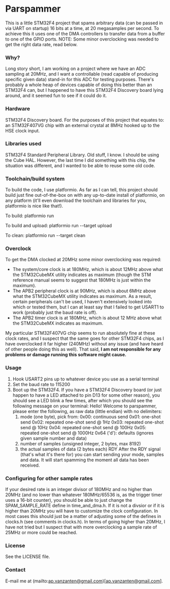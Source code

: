 # Parspammer
This is a little STM32F4 project that spams arbitrary data (can be passed in via UART on startup) 16 bits at a time, at 20 megasamples per second. To achieve this it uses one of the DMA controllers to transfer data from a buffer to one of the GPIO ports. NOTE: Some minor overclocking was needed to get the right data rate, read below.

### Why?
Long story short, I am working on a project where we have an ADC sampling at 20MHz, and I want a controllable (read capable of producing specific given data) stand-in for this ADC for testing purposes. There's probably a whole heap of devices capable of doing this better than an STM32F4 can, but I happened to have this STM32F4 Discovery board lying around, and it seemed fun to see if it could do it.

### Hardware
STM32F4 Discovery board. For the purposes of this project that equates to: an STM32F407VG chip with an external crystal at 8MHz hooked up to the HSE clock input.

### Libraries used
STM32F4 Standard Peripheral Library. Old stuff, I know. I should be using the Cube HAL. However, the last time I did something with this chip, the situation was different, and I wanted to be able to reuse some old code.

### Toolchain/build system
To build the code, I use platformio. As far as I can tell, this project should build just fine out-of-the-box on with any up-to-date install of platformio, on any platform (it'll even download the toolchain and libraries for you, platformio is nice like that!).

To build:
    platformio run

To build and upload:
    platformio run --target upload

To clean:
    platformio run --target clean

### Overclock
To get the DMA clocked at 20MHz some minor overclocking was required:
* The system/core clock is at 180MHz, which is about 12MHz above what the STM32CubeMX utility indicates as maximum (though the STM reference manual seems to suggest that 180MHz is just within the maximum).
* The APB2 peripheral clock is at 90MHz, which is about 6MHz above what the STM32CubeMX utility indicates as maximum. As a result, certain peripherals can't be used, I haven't extensively looked into which or tested them, but I can at least say that I failed to get USART1 to work (probably just the baud rate is off).
* The APB2 timer clock is at 180MHz, which is about 12 MHz above what the STM32CubeMX indicates as maximum.

My particular STM32F407VG chip seems to run absolutely fine at these clock rates, and I suspect that the same goes for other STM32F4 chips, as I have overclocked it far higher (240MHz) without any issue (and have heard of other people doing this as well). That said, **I am not responsible for any problems or damage running this software might cause.**

### Usage
1. Hook USART2 pins up to whatever device you use as a serial terminal
2. Set the baud rate to 115200
3. Boot up the STM32F4. If you have a STM32F4 Discovery board (or just happen to have a LED attached to pin D13 for some other reason), you should see a LED blink a few times, after which you should see the following message on your terminal:
    Hello!
    Welcome to parspammer, please enter the following, as raw data (little endian) with no delimiters:
    1. mode (one byte), pick from:
        0x00: continuous send
        0x01: one-shot send
        0x02: repeated one-shot send @ 1Hz
        0x03: repeated one-shot send @ 10Hz
        0x04: repeated one-shot send @ 100Hz
        0x05: repeated one-shot send @ 1000Hz
        0x64 ('d'): defaults (ignores given sample number and data)
    2. number of samples (unsigned integer, 2 bytes, max 8192)
    3. the actual samples of data (2 bytes each)
    RDY
After the RDY signal (that's what it's there for) you can start sending your mode, samples and data. It will start spamming the moment all data has been received.

### Configuring for other sample rates
If your desired rate is an integer divisor of 180MHz and no higher than 20MHz (and no lower than whatever 180MHz/65536 is, as the trigger timer uses a 16-bit counter), you should be able to just change the SPAM_SAMPLE_RATE define in time_and_dma.h. If it is not a divsior or if it is higher than 20MHz you will have to customize the clock configuration. In most cases this should just be a matter of adjusting some of the defines in clocks.h (see comments in clocks.h). In terms of going higher than 20MHz, I have not tried but I suspect that with more overclocking a sample rate of 25MHz or more could be reached.

### License
See the LICENSE file.

### Contact
E-mail me at (mailto:ap.vanzanten@gmail.com)[ap.vanzanten@gmail.com].